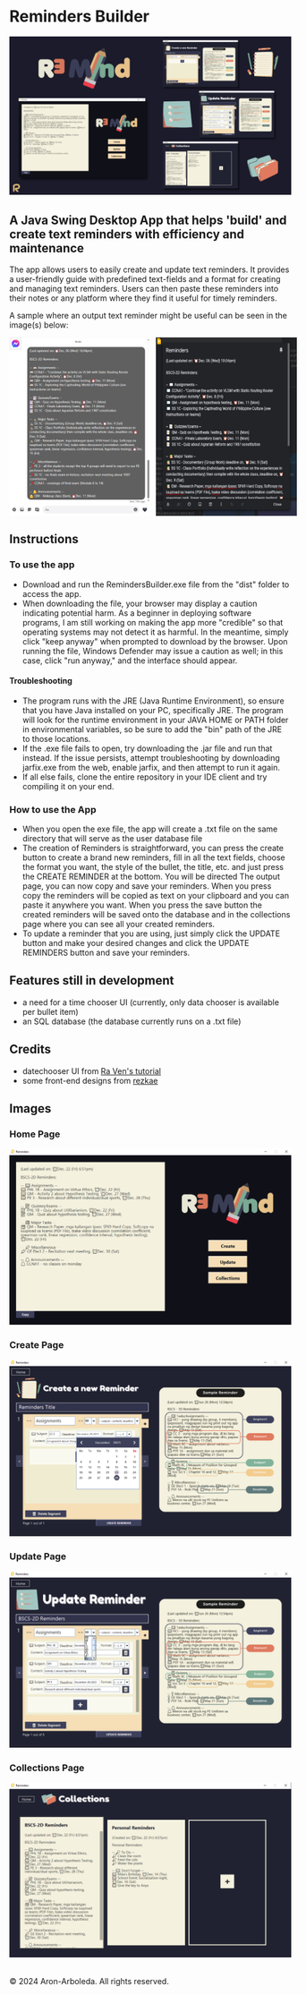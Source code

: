 # Reminders Builder 

<img src='RemindersBuilder.png'>

## A Java Swing Desktop App that helps 'build' and create text reminders with efficiency and maintenance

The app allows users to easily create and update text reminders. It provides a user-friendly guide with predefined text-fields and a format for creating and managing text reminders. Users can then paste these reminders into their notes or any platform where they find it useful for timely reminders.

A sample where an output text reminder might be useful can be seen in the image(s) below:

<div style='
  display: flex;
  flex-direction: row;
  object-fit: cover;
  column-gap: 10px;
  max-width: 50%;
  max-height: 30%;
'>
  <img src='messengerReminders.png'>
  <img src='googlekeepReminders.png'>
</div>

## Instructions
### To use the app
* Download and run the RemindersBuilder.exe file from the "dist" folder to access the app.
* When downloading the file, your browser may display a caution indicating potential harm. As a beginner in deploying software programs, I am still working on making the app more "credible" so that operating systems may not detect it as harmful. In the meantime, simply click "keep anyway" when prompted to download by the browser. Upon running the file, Windows Defender may issue a caution as well; in this case, click "run anyway," and the interface should appear.

#### Troubleshooting
* The program runs with the JRE (Java Runtime Environment), so ensure that you have Java installed on your PC, specifically JRE. The program will look for the runtime environment in your JAVA HOME or PATH folder in environmental variables, so be sure to add the "bin" path of the JRE to those locations.
* If the .exe file fails to open, try downloading the .jar file and run that instead. If the issue persists, attempt troubleshooting by downloading jarfix.exe from the web, enable jarfix, and then attempt to run it again.
* If all else fails, clone the entire repository in your IDE client and try compiling it on your end.

### How to use the App
* When you open the exe file, the app will create a .txt file on the same directory that will serve as the user database file
* The creation of Reminders is straightforward, you can press the create button to create a brand new reminders, fill in all the text fields, choose the format you want, the style of the bullet, the title, etc. and just press the CREATE REMINDER at the bottom. You will be directed The output page, you can now copy and save your reminders. When you press copy the reminders will be copied as text on your clipboard and you can paste it anywhere you want. When you press the save button the created reminders will be saved onto the database and in the collections page where you can see all your created reminders. 
* To update a reminder that you are using, just simply click the UPDATE button and make your desired changes and click the UPDATE REMINDERS button and save your reminders.

## Features still in development
* a need for a time chooser UI (currently, only data chooser is available per bullet item)
* an SQL database (the database currently runs on a .txt file)

## Credits
* datechooser UI from [Ra Ven's tutorial](https://www.youtube.com/watch?v=8x_t8euwCGM&t=108s)
* some front-end designs from [rezkae](https://github.com/rezkae)

## Images

### Home Page
<img src='RemindersBuilder_homepage.png'>

### Create Page
<img src='RemindersBuilder_createpage.png'>

### Update Page
<img src='RemindersBuilder_updatepage.png'>

### Collections Page
<img src='RemindersBuilder_collectionspage.png'>



<br>&copy; 2024 Aron-Arboleda. All rights reserved.
